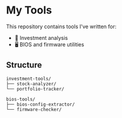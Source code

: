 # My Tools

This repository contains tools I've written for:

- 🧾 Investment analysis
- 🖥️ BIOS and firmware utilities

## Structure
```
investment-tools/
├── stock-analyzer/
└── portfolio-tracker/

bios-tools/
├── bios-config-extractor/
└── firmware-checker/
```
